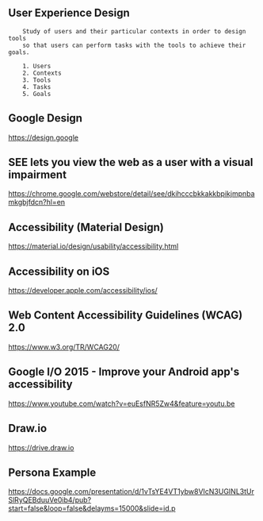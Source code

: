 ## User Experience Design

        Study of users and their particular contexts in order to design tools 
        so that users can perform tasks with the tools to achieve their goals.

        1. Users
        2. Contexts
        3. Tools
        4. Tasks
        5. Goals
        
## Google Design
 https://design.google
 
## SEE lets you view the web as a user with a visual impairment

https://chrome.google.com/webstore/detail/see/dkihcccbkkakkbpikjmpnbamkgbjfdcn?hl=en

## Accessibility (Material Design)

https://material.io/design/usability/accessibility.html

## Accessibility on iOS

https://developer.apple.com/accessibility/ios/

## Web Content Accessibility Guidelines (WCAG) 2.0

https://www.w3.org/TR/WCAG20/

## Google I/O 2015 - Improve your Android app's accessibility

https://www.youtube.com/watch?v=euEsfNR5Zw4&feature=youtu.be

## Draw.io

https://drive.draw.io

## Persona Example
https://docs.google.com/presentation/d/1vTsYE4VT1ybw8VIcN3UGINL3tUrSlRyQEBduuVe0ib4/pub?start=false&loop=false&delayms=15000&slide=id.p


